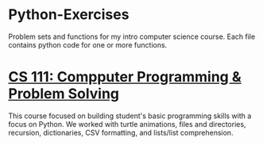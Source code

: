 # Python-Exercises
Problem sets and functions for my intro computer science course. 
Each file contains python code for one or more functions. 

# [CS 111: Compputer Programming & Problem Solving](https://cs111.wellesley.edu/)
This course focused on building student's basic programming skills with a focus on
Python. We worked with turtle animations, files and directories, recursion, dictionaries, CSV
formatting, and lists/list comprehension. 



